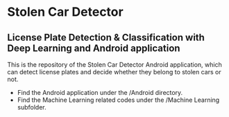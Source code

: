 # Stolen Car Detector

## License Plate Detection & Classification with Deep Learning and Android application

This is the repository of the Stolen Car Detector Android application, which can detect license plates and decide whether they belong to stolen cars or not.



- Find the Android application under the /Android directory.
- Find the Machine Learning related codes under the /Machine Learning subfolder.



